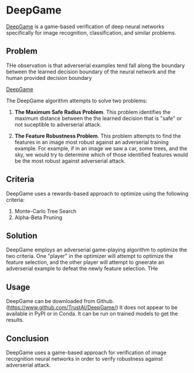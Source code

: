 # DeepGame

[DeepGame](https://github.com/TrustAI/DeepGame) is a game-based verification of deep neural networks
specifically for image recognition, classification, and similar problems.


## Problem

THe observation is that adverserial examples tend fall along the boundary between the learned decision
boundary of the neural network and the human provided decision boundary

[DeepGame](./images/DeepGame1.png)

The DeepGame algorithm attempts to solve two problems:

1. **The Maximum Safe Radius Problem**.  This problem identifies the maximum distance between the the learned 
decision that is "safe" or not suceptible to adverserial attack.

[](./images/DeepGame2.png)


2. **The Feature Robustness Problem**. This problem attempts to find the features in an image most
robust against an adverserial training example.  For example, if in an image we saw a car, some trees,
and the sky, we would try to determine which of those identified features would be the most robust against
adverserial attack. 


## Criteria

DeepGame uses a rewards-based approach to optimize using the following criteria:

1. Monte-Carlo Tree Search
2. Alpha-Beta Pruning


[](./images/DeepGame-architecture.png)

## Solution

DeepGame employs an adverserial game-playing algorithm to optimize the two criteria.  One "player"
in the optimizer will attempt to optimize the feature selection, and the other player will attempt
to gneerate an adverserial example to defeat the newly feature selection.  THe 

[](./images/DeepGame3.png)

## Usage

DeepGame can be downloaded from Github.  (https://www.github.com/TrustAI/DeepGame/) It does not appear
to be available in PyPI or in Conda.  It can be run on trained models to get the results.

## Conclusion

DeepGame uses a game-based approach for verification of image recognition neural networks in order to
verify robustness against adverserial attack.


